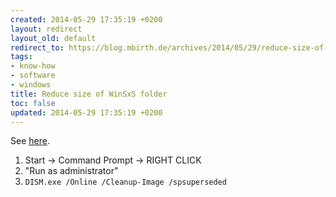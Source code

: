 ```yaml
---
created: 2014-05-29 17:35:19 +0200
layout: redirect
layout_old: default
redirect_to: https://blog.mbirth.de/archives/2014/05/29/reduce-size-of-winsxs-folder.html
tags:
- know-how
- software
- windows
title: Reduce size of WinSxS folder
toc: false
updated: 2014-05-29 17:35:19 +0200
---
```


See [here](http://www.t-online.de/computer/software/windows-7/id_51447012/winsxs-mysterioeser-platzfresser-unter-windows-7-und-windows-vista.html).

1. Start → Command Prompt → RIGHT CLICK
1. "Run as administrator"
1. `DISM.exe /Online /Cleanup-Image /spsuperseded`